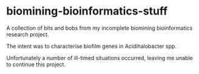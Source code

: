 # biomining-bioinformatics-stuff

A collection of bits and bobs from my incomplete biomining bioinformatics research project.

The intent was to characterise biofilm genes in Acidihalobacter spp.

Unfortunately a number of ill-timed situations occurred, leaving me unable to continue this project.

